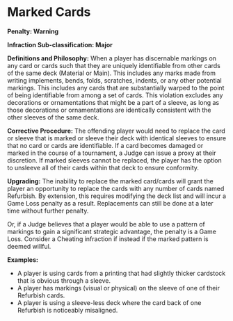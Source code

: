 # Marked Cards

**Penalty: Warning**

**Infraction Sub-classification: Major**



**Definitions and Philosophy:** When a player has discernable markings on any card or cards such that they are uniquely identifiable from other cards of the same deck (Material or Main). This includes any marks made from writing implements, bends, folds, scratches, indents, or any other potential markings. This includes any cards that are substantially warped to the point of being identifiable from among a set of cards. This violation excludes any decorations or ornamentations that might be a part of a sleeve, as long as those decorations or ornamentations are identically consistent with the other sleeves of the same deck.



**Corrective Procedure:** The offending player would need to replace the card or sleeve that is marked or sleeve their deck with identical sleeves to ensure that no card or cards are identifiable. If a card becomes damaged or marked in the course of a tournament, a Judge can issue a proxy at their discretion. If marked sleeves cannot be replaced, the player has the option to unsleeve all of their cards within that deck to ensure conformity.



**Upgrading:** The inability to replace the marked card/cards will grant the player an opportunity to replace the cards with any number of cards named Refurbish. By extension, this requires modifying the deck list and will incur a Game Loss penalty as a result. Replacements can still be done at a later time without further penalty.

Or, if a Judge believes that a player would be able to use a pattern of markings to gain a significant strategic advantage, the penalty is a Game Loss. Consider a Cheating infraction if instead if the marked pattern is deemed willful.



**Examples:**&#x20;

* A player is using cards from a printing that had slightly thicker cardstock that is obvious through a sleeve.
* A player has markings (visual or physical) on the sleeve of one of their Refurbish cards.
* A player is using a sleeve-less deck where the card back of one Refurbish is noticeably misaligned.
